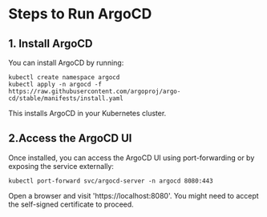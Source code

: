 # Steps to Run ArgoCD

## 1. Install ArgoCD

You can install ArgoCD by running:
```
kubectl create namespace argocd
kubectl apply -n argocd -f https://raw.githubusercontent.com/argoproj/argo-cd/stable/manifests/install.yaml

```
This installs ArgoCD in your Kubernetes cluster.

## 2.Access the ArgoCD UI

Once installed, you can access the ArgoCD UI using port-forwarding or by exposing the service externally:

```
kubectl port-forward svc/argocd-server -n argocd 8080:443
```
Open a browser and visit 'https://localhost:8080'. You might need to accept the self-signed certificate to proceed.

